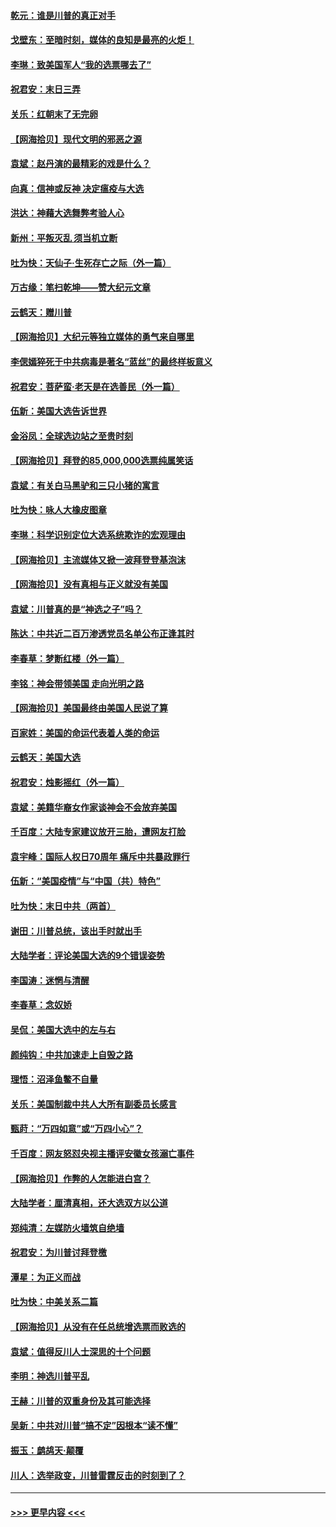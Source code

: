 #### [乾元：谁是川普的真正对手](../pages/nsc993/n12637090.md?t=12221702) 
#### [戈壁东：至暗时刻，媒体的良知是最亮的火炬！](../pages/nsc993/n12637042.md?t=12221702) 
#### [李琳：致美国军人“我的选票哪去了”](../pages/nsc993/n12635351.md?t=12221702) 
#### [祝君安：末日三弄](../pages/nsc993/n12635324.md?t=12221702) 
#### [关乐：红朝末了无完卵](../pages/nsc993/n12635315.md?t=12221702) 
#### [【网海拾贝】现代文明的邪恶之源](../pages/nsc993/n12634425.md?t=12221702) 
#### [袁斌：赵丹演的最精彩的戏是什么？](../pages/nsc993/n12633316.md?t=12221702) 
#### [向真：信神或反神 决定瘟疫与大选](../pages/nsc993/n12632710.md?t=12221702) 
#### [洪达：神藉大选舞弊考验人心](../pages/nsc993/n12631962.md?t=12221702) 
#### [新州：平叛灭乱  须当机立断](../pages/nsc993/n12631946.md?t=12221702) 
#### [吐为快：天仙子‧生死存亡之际（外一篇）](../pages/nsc993/n12631927.md?t=12221702) 
#### [万古缘：笔扫乾坤——赞大纪元文章](../pages/nsc993/n12631922.md?t=12221702) 
#### [云鹤天：赠川普](../pages/nsc993/n12631823.md?t=12221702) 
#### [【网海拾贝】大纪元等独立媒体的勇气来自哪里](../pages/nsc993/n12629961.md?t=12221702) 
#### [李偲嫣猝死于中共病毒是著名“蓝丝”的最终样板意义](../pages/nsc993/n12628812.md?t=12221702) 
#### [祝君安：菩萨蛮·老天是在选善民（外一篇）](../pages/nsc993/n12628793.md?t=12221702) 
#### [伍新：美国大选告诉世界](../pages/nsc993/n12628768.md?t=12221702) 
#### [金浴凤：全球选边站之至贵时刻](../pages/nsc993/n12627318.md?t=12221702) 
#### [【网海拾贝】拜登的85,000,000选票纯属笑话](../pages/nsc993/n12626569.md?t=12221702) 
#### [袁斌：有关白马黑驴和三只小猪的寓言](../pages/nsc993/n12626198.md?t=12221702) 
#### [吐为快：咏人大橡皮图章](../pages/nsc993/n12624470.md?t=12221702) 
#### [李琳：科学识别定位大选系统欺诈的宏观理由](../pages/nsc993/n12624340.md?t=12221702) 
#### [【网海拾贝】主流媒体又掀一波拜登登基泡沫](../pages/nsc993/n12624000.md?t=12221702) 
#### [【网海拾贝】没有真相与正义就没有美国](../pages/nsc993/n12621885.md?t=12221702) 
#### [袁斌：川普真的是“神选之子”吗？](../pages/nsc993/n12621749.md?t=12221702) 
#### [陈达：中共近二百万渗透党员名单公布正逢其时](../pages/nsc993/n12620870.md?t=12221702) 
#### [李春草：梦断红楼（外一篇）](../pages/nsc993/n12619122.md?t=12221702) 
#### [李铭：神会带领美国 走向光明之路](../pages/nsc993/n12618584.md?t=12221702) 
#### [【网海拾贝】美国最终由美国人民说了算](../pages/nsc993/n12617255.md?t=12221702) 
#### [百家姓：美国的命运代表着人类的命运](../pages/nsc993/n12615838.md?t=12221702) 
#### [云鹤天：美国大选](../pages/nsc993/n12615994.md?t=12221702) 
#### [祝君安：烛影摇红（外一篇）](../pages/nsc993/n12615975.md?t=12221702) 
#### [袁斌：美籍华裔女作家谈神会不会放弃美国](../pages/nsc993/n12615263.md?t=12221702) 
#### [千百度：大陆专家建议放开三胎，遭网友打脸](../pages/nsc993/n12614456.md?t=12221702) 
#### [袁宇峰：国际人权日70周年 痛斥中共暴政罪行](../pages/nsc993/n12611965.md?t=12221702) 
#### [伍新：“美国疫情”与“中国（共）特色”](../pages/nsc993/n12611463.md?t=12221702) 
#### [吐为快：末日中共（两首）](../pages/nsc993/n12611461.md?t=12221702) 
#### [谢田：川普总统，该出手时就出手](../pages/nsc993/n12610905.md?t=12221702) 
#### [大陆学者：评论美国大选的9个错误姿势](../pages/nsc993/n12609586.md?t=12221702) 
#### [李国涛：迷惘与清醒](../pages/nsc993/n12607532.md?t=12221702) 
#### [李春草：念奴娇](../pages/nsc993/n12607083.md?t=12221702) 
#### [吴侃：美国大选中的左与右](../pages/nsc993/n12607054.md?t=12221702) 
#### [颜纯钩：中共加速走上自毁之路](../pages/nsc993/n12606473.md?t=12221702) 
#### [理悟：沼泽鱼鳖不自量](../pages/nsc993/n12606454.md?t=12221702) 
#### [关乐：美国制裁中共人大所有副委员长感言](../pages/nsc993/n12606442.md?t=12221702) 
#### [甄莳：“万四如意”或“万四小心”？](../pages/nsc993/n12606091.md?t=12221702) 
#### [千百度：网友怒怼央视主播评安徽女孩溺亡事件](../pages/nsc993/n12605370.md?t=12221702) 
#### [【网海拾贝】作弊的人怎能进白宫？](../pages/nsc993/n12603546.md?t=12221702) 
#### [大陆学者：厘清真相，还大选双方以公道](../pages/nsc993/n12603475.md?t=12221702) 
#### [郑纯清：左媒防火墙筑自绝墙](../pages/nsc993/n12602226.md?t=12221702) 
#### [祝君安：为川普讨拜登檄](../pages/nsc993/n12602199.md?t=12221702) 
#### [潭星：为正义而战](../pages/nsc993/n12600926.md?t=12221702) 
#### [吐为快：中美关系二篇](../pages/nsc993/n12600908.md?t=12221702) 
#### [【网海拾贝】从没有在任总统增选票而败选的](../pages/nsc993/n12600435.md?t=12221702) 
#### [袁斌：值得反川人士深思的十个问题](../pages/nsc993/n12600332.md?t=12221702) 
#### [李明：神选川普平乱](../pages/nsc993/n12599751.md?t=12221702) 
#### [王赫：川普的双重身份及其可能选择](../pages/nsc993/n12599723.md?t=12221702) 
#### [吴新：中共对川普“搞不定”因根本“读不懂”](../pages/nsc993/n12599502.md?t=12221702) 
#### [振玉：鹧鸪天‧颠覆](../pages/nsc993/n12599494.md?t=12221702) 
#### [川人：选举政变，川普雷霆反击的时刻到了？](../pages/nsc993/n12599291.md?t=12221702) 

----
#### [ >>> 更早内容 <<< ](../indexes/nsc993-earlier.md)
